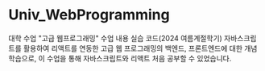 # Univ_WebProgramming
대학 수업 "고급 웹프로그래밍" 수업 내용 실습 코드(2024 여름계절학기)
자바스크립트를 활용하여 리액트를 연동한 고급 웹 프로그래밍의 백엔드, 프론트엔드에 대한 개념 학습으로,
이 수업을 통해 자바스크립트와 리액트 처음 공부할 수 있었습니다.
